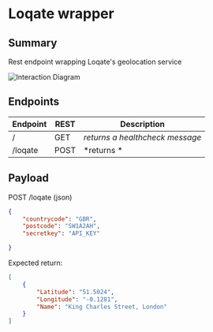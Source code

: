 # Loqate wrapper

## Summary
Rest endpoint wrapping Loqate's geolocation service

![Interaction Diagram](./docs/interaction-diagram.png)

## Endpoints
| Endpoint | REST | Description |
|---|---|---|
|/ | GET | *returns a healthcheck message* |
| /loqate | POST | *returns * |

## Payload
POST /loqate (json)
```json
{
    "countrycode": "GBR",
    "postcode": "SW1A2AH",
    "secretkey": "API_KEY"

}
```
Expected return:
```json
[
    {
        "Latitude": "51.5024",
        "Longitude": "-0.1281",
        "Name": "King Charles Street, London"
    }
]
```